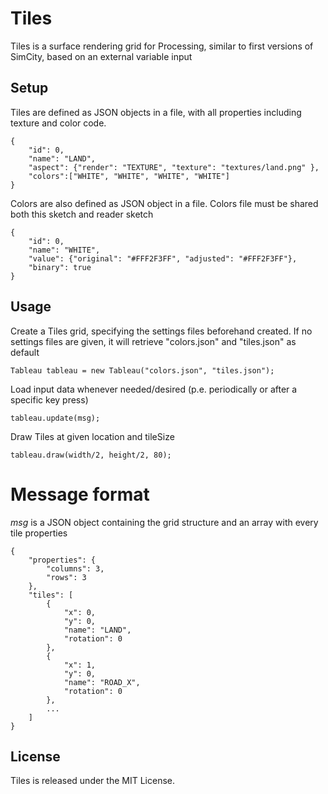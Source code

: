 # Tiles

Tiles is a surface rendering grid for Processing, similar to first versions of SimCity, based on an external variable input

## Setup

Tiles are defined as JSON objects in a file, with all properties including texture and color code.

	{
		"id": 0,
		"name": "LAND",
		"aspect": {"render": "TEXTURE", "texture": "textures/land.png" },
		"colors":["WHITE", "WHITE", "WHITE", "WHITE"]
	}


Colors are also defined as JSON object in a file. Colors file must be shared both this sketch and reader sketch

	{
		"id": 0,
		"name": "WHITE",
		"value": {"original": "#FFF2F3FF", "adjusted": "#FFF2F3FF"},
		"binary": true
	} 

## Usage
	
Create a Tiles grid, specifying the settings files beforehand created. If no settings files are given, it will retrieve "colors.json" and "tiles.json" as default

	Tableau tableau = new Tableau("colors.json", "tiles.json");
	
	
Load input data whenever needed/desired (p.e. periodically or after a specific key press)

	tableau.update(msg);
		

Draw Tiles at given location and tileSize

	tableau.draw(width/2, height/2, 80);


# Message format

*msg* is a JSON object containing the grid structure and an array with every tile properties

	{
		"properties": {
			"columns": 3,
			"rows": 3
		},
		"tiles": [
			{
				"x": 0,
				"y": 0,
				"name": "LAND",
				"rotation": 0
			},
			{
				"x": 1,
				"y": 0,
				"name": "ROAD_X",
				"rotation": 0
			},
			...
		]
	}


## License

Tiles is released under the MIT License.
